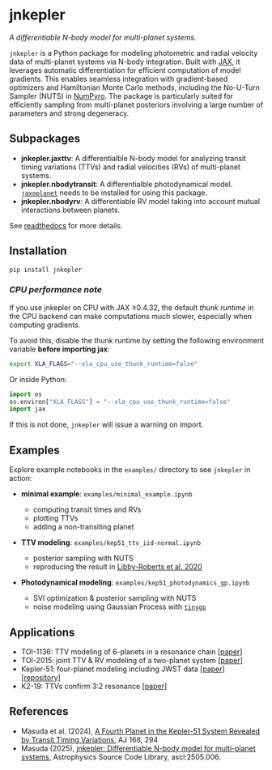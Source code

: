 # jnkepler

*A differentiable N-body model for multi-planet systems.*

`jnkepler` is a Python package for modeling photometric and radial velocity data of multi-planet systems via N-body integration. Built with [JAX](https://jax.readthedocs.io/en/latest/index.html), it leverages automatic differentiation for efficient computation of model gradients. This enables seamless integration with gradient-based optimizers and Hamiltonian Monte Carlo methods, including the No-U-Turn Sampler (NUTS) in [NumPyro](https://num.pyro.ai). The package is particularly suited for efficiently sampling from multi-planet posteriors involving a large number of parameters and strong degeneracy.

## Subpackages

- **jnkepler.jaxttv**: A differentialble N-body model for analyzing transit timing variations (TTVs) and radial velocities (RVs) of multi-planet systems.
- **jnkepler.nbodytransit**: A differentialble photodynamical model. [`jaxoplanet`](https://jax.exoplanet.codes/en/latest/) needs to be installed for using this package.
- **jnkepler.nbodyrv**: A differentiable RV model taking into account mutual interactions between planets.

See [readthedocs](https://jnkepler.readthedocs.io/en/latest/index.html) for more details.

## Installation

```pip install jnkepler```

### *CPU performance note*

If you use jnkepler on CPU with JAX ≥0.4.32, the default *thunk runtime* in the CPU backend can make computations much slower, especially when computing gradients. 

To avoid this, disable the thunk runtime by setting the following environment variable **before importing jax**:

```bash
export XLA_FLAGS="--xla_cpu_use_thunk_runtime=false"
```

Or inside Python:

```python
import os
os.environ["XLA_FLAGS"] = "--xla_cpu_use_thunk_runtime=false"
import jax
```

If this is not done, `jnkepler` will issue a warning on import.


## Examples

Explore example notebooks in the `examples/` directory to see `jnkepler` in action:

- **minimal example**: `examples/minimal_example.ipynb`
  - computing transit times and RVs
  - plotting TTVs
  - adding a non-transiting planet

- **TTV modeling**: `examples/kep51_ttv_iid-normal.ipynb` 
  - posterior sampling with NUTS
  - reproducing the result in [Libby-Roberts et al. 2020](https://ui.adsabs.harvard.edu/abs/2020AJ....159...57L/abstract)
- **Photodynamical modeling**: `examples/kep51_photodynamics_gp.ipynb`
  - SVI optimization & posterior sampling with NUTS
  - noise modeling using Gaussian Process with [`tinygp`](https://tinygp.readthedocs.io/en/stable/)

## Applications

- TOI-1136: TTV modeling of 6-planets in a resonance chain [[paper]](https://ui.adsabs.harvard.edu/abs/2022arXiv221009283D/abstract)
- TOI-2015: joint TTV & RV modeling of a two-planet system [[paper]](https://arxiv.org/abs/2310.11775)
- Kepler-51: four-planet modeling including JWST data [[paper]](https://arxiv.org/abs/2410.01625) [[repository]](https://github.com/kemasuda/kep51_jwst)
- K2-19: TTVs confirm 3:2 resonance [[paper]](https://arxiv.org/abs/2509.18031)

## References

- Masuda et al. (2024), [A Fourth Planet in the Kepler-51 System Revealed by Transit Timing Variations](https://ui.adsabs.harvard.edu/abs/2024AJ....168..294M/abstract), AJ 168, 294
- Masuda (2025), [jnkepler: Differentiable N-body model for multi-planet systems](https://ui.adsabs.harvard.edu/abs/2025ascl.soft05006M/abstract),  Astrophysics Source Code Library, ascl:2505.006.


